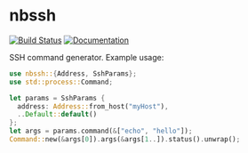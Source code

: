 # nbssh

[![Build Status](https://travis-ci.org/nicholasbishop/nbssh-rs.svg?branch=master)](https://travis-ci.org/nicholasbishop/nbssh-rs)
[![Documentation](https://docs.rs/nbssh/badge.svg)](https://docs.rs/nbssh)

SSH command generator. Example usage:

```rust
use nbssh::{Address, SshParams};
use std::process::Command;

let params = SshParams {
  address: Address::from_host("myHost"),
  ..Default::default()
};
let args = params.command(&["echo", "hello"]);
Command::new(&args[0]).args(&args[1..]).status().unwrap();
```
